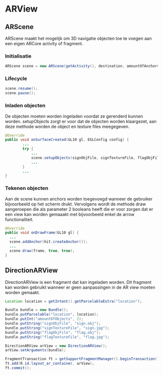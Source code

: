 # ARView

## ARScene

ARScene maakt het mogelijk om 3D navigatie objecten toe te voegen aan een eigen ARCore activity of fragment.

### Initialisatie

``` Java
ARScene scene = new ARScene(getActivity(), destination, amountOfAnchors);  
```

### Lifecycle
``` Java
scene.resume();
scene.pause();
```

### Inladen objecten

De objecten moeten worden ingeladen voordat ze gerenderd kunnen worden. setupObjects zorgt er voor dat de objecten worden klaargezet, aan deze methode worden de object en texture files meegegeven.

``` Java
@Override
public void onSurfaceCreated(GL10 gl, EGLConfig config) {
        ...
        try {
            ...
            scene.setupObjects(signObjFile, signTextureFile, flagObjFile, flagTextureFile);
            ...  
        }
        ...
}
```

### Tekenen objecten

Aan de scene kunnen anchors worden toegevoegd wanneer de gebruiker bijvoorbeeld op het scherm drukt. Vervolgens wordt de methode draw aangeroepen die als parameter 2 booleans heeft die er voor zorgen dat er een view kan worden gemaaakt met bijvoorbeeld enkel de arrow functionaliteit.

``` Java
@Override
public void onDrawFrame(GL10 gl) {
  ...
  scene.addAnchor(hit.createAnchor());
  ...
  scene.draw(frame, true, true);
}
```

## DirectionARView

DirectionARView is een fragment dat kan ingeladen worden. Dit fragment kan worden gebruikt wanneer er geen aanpassingen in de AR view moeten worden gemaakt.

```Java
Location location = getIntent().getParcelableExtra("location");

Bundle bundle = new Bundle();
bundle.putParcelable("location", location);
bundle.putInt("amountOfObjects", 2);
bundle.putString("signObjFile", "sign.obj");
bundle.putString("signTextureFile", "sign.jpg");
bundle.putString("flagObjFile", "flag.obj");
bundle.putString("flagTextureFile", "flag.jpg");

DirectionARView arView = new DirectionARView();
arView.setArguments(bundle);

FragmentTransaction ft = getSupportFragmentManager().beginTransaction();
ft.add(R.id.layout_ar_container, arView);
ft.commit();
```
